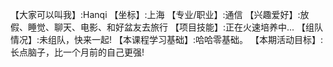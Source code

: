 【大家可以叫我】:Hanqi
【坐标】:上海
【专业/职业】:通信
【兴趣爱好】:放假、睡觉、聊天、电影、和好盆友去旅行
【项目技能】:正在火速培养中...
【组队情况】:未组队，快来一起!
【本课程学习基础】:哈哈零基础。
【本期活动目标】:长点脑子，比一个月前的自己更强!
